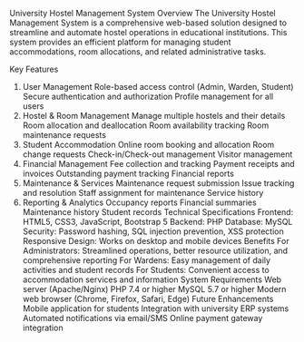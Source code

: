 University Hostel Management System
Overview
The University Hostel Management System is a comprehensive web-based solution designed to streamline and automate hostel operations in educational institutions. This system provides an efficient platform for managing student accommodations, room allocations, and related administrative tasks.

Key Features
1. User Management
Role-based access control (Admin, Warden, Student)
Secure authentication and authorization
Profile management for all users
2. Hostel & Room Management
Manage multiple hostels and their details
Room allocation and deallocation
Room availability tracking
Room maintenance requests
3. Student Accommodation
Online room booking and allocation
Room change requests
Check-in/Check-out management
Visitor management
4. Financial Management
Fee collection and tracking
Payment receipts and invoices
Outstanding payment tracking
Financial reports
5. Maintenance & Services
Maintenance request submission
Issue tracking and resolution
Staff assignment for maintenance
Service history
6. Reporting & Analytics
Occupancy reports
Financial summaries
Maintenance history
Student records
Technical Specifications
Frontend: HTML5, CSS3, JavaScript, Bootstrap 5
Backend: PHP
Database: MySQL
Security: Password hashing, SQL injection prevention, XSS protection
Responsive Design: Works on desktop and mobile devices
Benefits
For Administrators: Streamlined operations, better resource utilization, and comprehensive reporting
For Wardens: Easy management of daily activities and student records
For Students: Convenient access to accommodation services and information
System Requirements
Web server (Apache/Nginx)
PHP 7.4 or higher
MySQL 5.7 or higher
Modern web browser (Chrome, Firefox, Safari, Edge)
Future Enhancements
Mobile application for students
Integration with university ERP systems
Automated notifications via email/SMS
Online payment gateway integration
